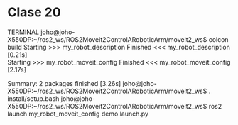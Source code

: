 # Clase 20

TERMINAL
joho@joho-X550DP:~/ros2_ws/ROS2Moveit2ControlARoboticArm/moveit2_ws$ colcon build
Starting >>> my_robot_description
Finished <<< my_robot_description [0.21s]                  
Starting >>> my_robot_moveit_config
Finished <<< my_robot_moveit_config [2.17s]                  

Summary: 2 packages finished [3.26s]
joho@joho-X550DP:~/ros2_ws/ROS2Moveit2ControlARoboticArm/moveit2_ws$ . install/setup.bash
joho@joho-X550DP:~/ros2_ws/ROS2Moveit2ControlARoboticArm/moveit2_ws$ ros2 launch my_robot_moveit_config demo.launch.py 